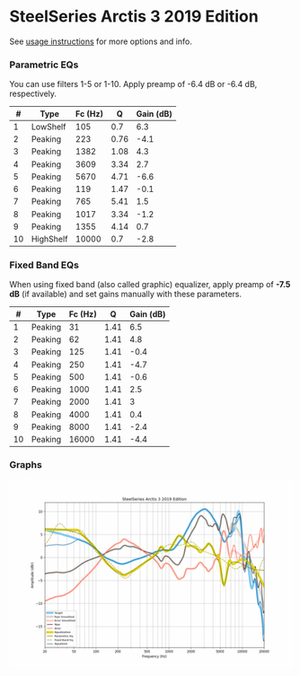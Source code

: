 # SteelSeries Arctis 3 2019 Edition
See [usage instructions](https://github.com/jaakkopasanen/AutoEq#usage) for more options and info.

### Parametric EQs
You can use filters 1-5 or 1-10. Apply preamp of -6.4 dB or -6.4 dB, respectively.

|   # | Type      |   Fc (Hz) |    Q |   Gain (dB) |
|-----|-----------|-----------|------|-------------|
|   1 | LowShelf  |       105 | 0.7  |         6.3 |
|   2 | Peaking   |       223 | 0.76 |        -4.1 |
|   3 | Peaking   |      1382 | 1.08 |         4.3 |
|   4 | Peaking   |      3609 | 3.34 |         2.7 |
|   5 | Peaking   |      5670 | 4.71 |        -6.6 |
|   6 | Peaking   |       119 | 1.47 |        -0.1 |
|   7 | Peaking   |       765 | 5.41 |         1.5 |
|   8 | Peaking   |      1017 | 3.34 |        -1.2 |
|   9 | Peaking   |      1355 | 4.14 |         0.7 |
|  10 | HighShelf |     10000 | 0.7  |        -2.8 |

### Fixed Band EQs
When using fixed band (also called graphic) equalizer, apply preamp of **-7.5 dB** (if available) and set gains manually with these parameters.

|   # | Type    |   Fc (Hz) |    Q |   Gain (dB) |
|-----|---------|-----------|------|-------------|
|   1 | Peaking |        31 | 1.41 |         6.5 |
|   2 | Peaking |        62 | 1.41 |         4.8 |
|   3 | Peaking |       125 | 1.41 |        -0.4 |
|   4 | Peaking |       250 | 1.41 |        -4.7 |
|   5 | Peaking |       500 | 1.41 |        -0.6 |
|   6 | Peaking |      1000 | 1.41 |         2.5 |
|   7 | Peaking |      2000 | 1.41 |         3   |
|   8 | Peaking |      4000 | 1.41 |         0.4 |
|   9 | Peaking |      8000 | 1.41 |        -2.4 |
|  10 | Peaking |     16000 | 1.41 |        -4.4 |

### Graphs
![](./SteelSeries%20Arctis%203%202019%20Edition.png)
